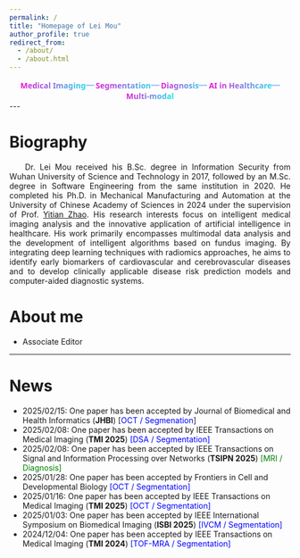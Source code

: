 ```yaml
---
permalink: /
title: "Homepage of Lei Mou"
author_profile: true
redirect_from: 
  - /about/
  - /about.html
---
```


<style>
.gradient-nav {
    --gradient-start:rgb(255, 0, 212);
    --gradient-end:rgb(0, 255, 238);
    padding: 0rem 0;
}.gradient-nav a {
    font-family: 'Segoe UI', sans-serif;
    font-weight: 600;
    text-decoration: none;
    background: linear-gradient(135deg, var(--gradient-start), var(--gradient-end));
    -webkit-background-clip: text;
    background-clip: text;
    color: transparent;
    position: relative;
    transition: all 0.3s ease;
}.gradient-nav a:hover {
    transform: translateY(-2px);
    text-shadow: 0 4px 12px rgba(0, 103, 255, 0.3);
}.gradient-nav a:not(:last-child)::after {
    content: "－";
    color: rgba(0, 103, 255, 0.4);
    font-weight: 600;
    display: inline-block;
    transform: scale(1.4);
}@media (max-width: 768px) {
    .gradient-nav a {
        font-size: 0.9rem;
        padding: 0.2rem 0.5rem;
    }
}
</style>

<div class="gradient-nav" align="center">
    <a>Medical Imaging</a>
    <a>Segmentation</a>
    <a>Diagnosis</a>
    <a>AI in Healthcare</a>
    <a>Multi-modal</a>
</div>
---

# Biography

<p style="text-indent:2em; text-align: justify; text-justify:inter-word">
Dr. Lei Mou received his B.Sc. degree in Information Security from Wuhan University of Science and Technology in 2017, followed by an M.Sc. degree in Software Engineering from the same institution in 2020. He completed his Ph.D. in Mechanical Manufacturing and Automation at the University of Chinese Academy of Sciences in 2024 under the supervision of Prof. <a href="https://ytianzhao.github.io/">Yitian Zhao</a>. His research interests focus on intelligent medical imaging analysis and the innovative application of artificial intelligence in healthcare. His work primarily encompasses multimodal data analysis and the development of intelligent algorithms based on fundus imaging. By integrating deep learning techniques with radiomics approaches, he aims to identify early biomarkers of cardiovascular and cerebrovascular diseases and to develop clinically applicable disease risk prediction models and computer-aided diagnostic systems.
</p>


# About me

- Associate Editor

---

# News

- 2025/02/15: One paper has been accepted by Journal of Biomedical and Health Informatics (**JHBI**) [<font color=blue>OCT / Segmenation</font>]
- 2025/02/08: One paper has been accepted by IEEE Transactions on Medical Imaging (**TMI 2025**) <font color=blue>[DSA / Segmentation]</font>
- 2025/02/08: One paper has been accepted by IEEE Transactions on Signal and Information Processing over Networks (**TSIPN 2025**) <font color=green>[MRI / Diagnosis]</font>
- 2025/01/28: One paper has been accepted by Frontiers in Cell and Developmental Biology <font color=blue>[OCT / Segmentation]</font>
- 2025/01/16: One paper has been accepted by IEEE Transactions on Medical Imaging (**TMI 2025**) <font color=blue>[OCT / Segmentation]</font>
- 2025/01/03: One paper has been accepted by IEEE International Symposium on Biomedical Imaging (**ISBI 2025**) <font color=blue>[IVCM / Segmentation]</font>
- 2024/12/04: One paper has been accepted by IEEE Transactions on Medical Imaging (**TMI 2024**) <font color=blue>[TOF-MRA / Segmentation]</font>
